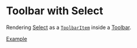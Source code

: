 # Toolbar with Select

<p data-description>
  Rendering <a href="/components/select">Select</a> as a <a href="/api-reference/toolbar-item"><code>ToolbarItem</code></a> inside a <a href="/components/toolbar">Toolbar</a>.
</p>

<a href="./index.tsx" data-playground>Example</a>
